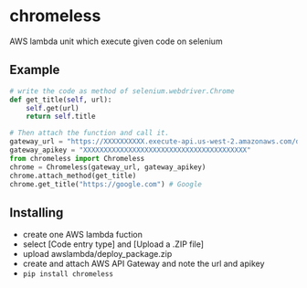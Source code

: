 # chromeless
AWS lambda unit which execute given code on selenium

## Example
```python
# write the code as method of selenium.webdriver.Chrome
def get_title(self, url):
    self.get(url)
    return self.title

# Then attach the function and call it.
gateway_url = "https://XXXXXXXXXX.execute-api.us-west-2.amazonaws.com/default/chromeless"
gateway_apikey = "XXXXXXXXXXXXXXXXXXXXXXXXXXXXXXXXXXXXXXXX"
from chromeless import Chromeless
chrome = Chromeless(gateway_url, gateway_apikey)
chrome.attach_method(get_title)
chrome.get_title("https://google.com") # Google
```

## Installing
+ create one AWS lambda fuction
+ select [Code entry type] and [Upload a .ZIP file]
+ upload awslambda/deploy_package.zip
+ create and attach AWS API Gateway and note the url and apikey
+ `pip install chromeless`
